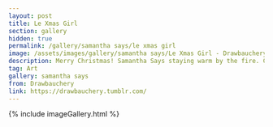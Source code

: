 ```yaml
---
layout: post
title: Le Xmas Girl
section: gallery
hidden: true
permalink: /gallery/samantha says/le xmas girl
image: /assets/images/gallery/samantha says/Le Xmas Girl - Drawbauchery.webp
description: Merry Christmas! Samantha Says staying warm by the fire. Commissioned from Drawbauchery.
tag: Art
gallery: samantha says
from: Drawbauchery
link: https://drawbauchery.tumblr.com/
---
```

{% include imageGallery.html %}